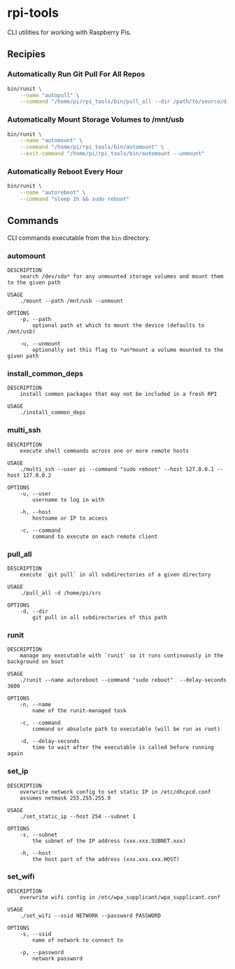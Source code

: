 # rpi-tools
CLI utilities for working with Raspberry Pis.

## Recipies

### Automatically Run Git Pull For All Repos
```sh
bin/runit \
    --name "autopull" \
    --command "/home/pi/rpi_tools/bin/pull_all --dir /path/to/source/dir"
```

### Automatically Mount Storage Volumes to /mnt/usb
```sh
bin/runit \
    --name "automount" \
    --command "/home/pi/rpi_tools/bin/automount" \
    --exit-command "/home/pi/rpi_tools/bin/automount --unmount"
```

### Automatically Reboot Every Hour
```sh
bin/runit \
    --name "autoreboot" \
    --command "sleep 1h && sudo reboot"
```

## Commands
CLI commands executable from the `bin` directory.

### automount
```
DESCRIPTION
    search /dev/sda* for any unmounted storage volumes and mount them to the given path

USAGE
    ./mount --path /mnt/usb --unmount

OPTIONS
    -p, --path
        optional path at which to mount the device (defaults to /mnt/usb)

    -u, --unmount
        optionally set this flag to *un*mount a volume mounted to the given path
```

### install_common_deps
```
DESCRIPTION
    install common packages that may not be included in a fresh RPI

USAGE
    ./install_common_deps
```

### multi_ssh
```
DESCRIPTION
    execute shell commands across one or more remote hosts

USAGE
    ./multi_ssh --user pi --command "sudo reboot" --host 127.0.0.1 --host 127.0.0.2

OPTIONS
    -u, --user
        username to log in with

    -h, --host
        hostname or IP to access
    
    -c, --command
        command to execute on each remote client
```

### pull_all
```
DESCRIPTION
    execute `git pull` in all subdirectories of a given directory

USAGE
    ./pull_all -d /home/pi/src

OPTIONS
    -d, --dir
        git pull in all subdirectories of this path
```

### runit
```
DESCRIPTION
    manage any executable with `runit` so it runs continuously in the background on boot

USAGE
    ./runit --name autoreboot --command "sudo reboot"  --delay-seconds 3600

OPTIONS
    -n, --name
        name of the runit-managed task

    -c, --command
        command or absolute path to executable (will be run as root)

    -d, --delay-seconds
        time to wait after the executable is called before running again
```

### set_ip
```
DESCRIPTION
    overwrite network config to set static IP in /etc/dhcpcd.conf
    assumes netmask 255.255.255.0

USAGE
    ./set_static_ip --host 254 --subnet 1

OPTIONS
    -s, --subnet
        the subnet of the IP address (xxx.xxx.SUBNET.xxx)
    
    -h, --host
        the host part of the address (xxx.xxx.xxx.HOST)
```

### set_wifi
```
DESCRIPTION
    overwrite wifi config in /etc/wpa_supplicant/wpa_supplicant.conf

USAGE
    ./set_wifi --ssid NETWORK --password PASSWORD

OPTIONS
    -s, --ssid
        name of network to connect to
    
    -p, --password
        network password
```